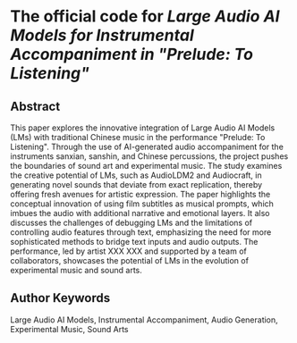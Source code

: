# The official code for *Large Audio AI Models for Instrumental Accompaniment in "Prelude: To Listening"*

## Abstract

This paper explores the innovative integration of Large Audio AI Models (LMs) with traditional Chinese music in the performance "Prelude: To Listening". Through the use of AI-generated audio accompaniment for the instruments sanxian, sanshin, and Chinese percussions, the project pushes the boundaries of sound art and experimental music. The study examines the creative potential of LMs, such as AudioLDM2 and Audiocraft, in generating novel sounds that deviate from exact replication, thereby offering fresh avenues for artistic expression. The paper highlights the conceptual innovation of using film subtitles as musical prompts, which imbues the audio with additional narrative and emotional layers. It also discusses the challenges of debugging LMs and the limitations of controlling audio features through text, emphasizing the need for more sophisticated methods to bridge text inputs and audio outputs. The performance, led by artist XXX XXX and supported by a team of collaborators, showcases the potential of LMs in the evolution of experimental music and sound arts.

## Author Keywords

Large Audio AI Models, Instrumental Accompaniment, Audio Generation, Experimental Music, Sound Arts